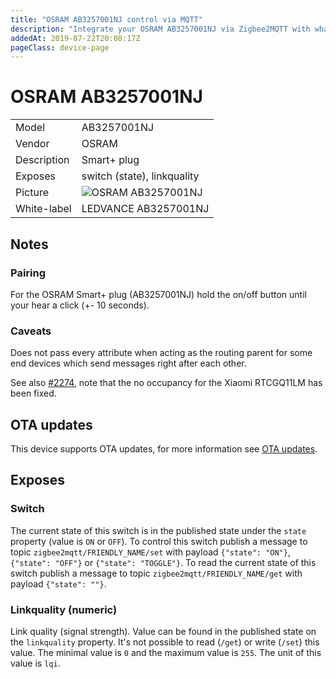 ```yaml
---
title: "OSRAM AB3257001NJ control via MQTT"
description: "Integrate your OSRAM AB3257001NJ via Zigbee2MQTT with whatever smart home infrastructure you are using without the vendors bridge or gateway."
addedAt: 2019-07-22T20:08:17Z
pageClass: device-page
---
```


<!-- !!!! -->
<!-- ATTENTION: This file is auto-generated through docgen! -->
<!-- You can only edit the "Notes"-Section between the two comment lines "Notes BEGIN" and "Notes END". -->
<!-- Do not use h1 or h2 heading within "## Notes"-Section. -->
<!-- !!!! -->

# OSRAM AB3257001NJ

|     |     |
|-----|-----|
| Model | AB3257001NJ  |
| Vendor  | OSRAM  |
| Description | Smart+ plug |
| Exposes | switch (state), linkquality |
| Picture | ![OSRAM AB3257001NJ](https://www.zigbee2mqtt.io/images/devices/AB3257001NJ.jpg) |
| White-label | LEDVANCE AB3257001NJ |


<!-- Notes BEGIN: You can edit here. Add "## Notes" headline if not already present. -->
## Notes


### Pairing
For the OSRAM Smart+ plug (AB3257001NJ) hold the on/off button until your hear a click (+- 10 seconds).

### Caveats
Does not pass every attribute when acting as the routing parent for some end devices which send messages right after each other.

See also [#2274](https://github.com/Koenkk/zigbee2mqtt/issues/2274), note that the no occupancy for the Xiaomi RTCGQ11LM has been fixed.
<!-- Notes END: Do not edit below this line -->

## OTA updates
This device supports OTA updates, for more information see [OTA updates](../guide/usage/ota_updates.md).


## Exposes

### Switch 
The current state of this switch is in the published state under the `state` property (value is `ON` or `OFF`).
To control this switch publish a message to topic `zigbee2mqtt/FRIENDLY_NAME/set` with payload `{"state": "ON"}`, `{"state": "OFF"}` or `{"state": "TOGGLE"}`.
To read the current state of this switch publish a message to topic `zigbee2mqtt/FRIENDLY_NAME/get` with payload `{"state": ""}`.

### Linkquality (numeric)
Link quality (signal strength).
Value can be found in the published state on the `linkquality` property.
It's not possible to read (`/get`) or write (`/set`) this value.
The minimal value is `0` and the maximum value is `255`.
The unit of this value is `lqi`.

